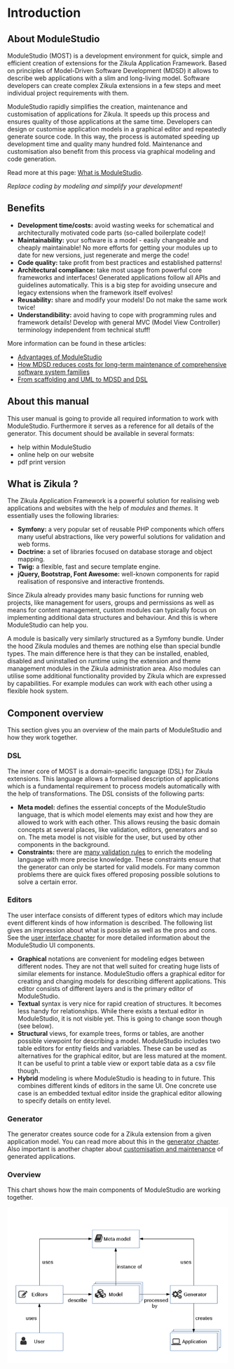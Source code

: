# Introduction

## About ModuleStudio

ModuleStudio (MOST) is a development environment for quick, simple and efficient creation of extensions for the Zikula Application Framework. Based on principles of Model-Driven Software Development (MDSD) it allows to describe web applications with a slim and long-living model. Software developers can create complex Zikula extensions in a few steps and meet individual project requirements with them.

ModuleStudio rapidly simplifies the creation, maintenance and customisation of applications for Zikula. It speeds up this process and ensures quality of those applications at the same time. Developers can design or customise application models in a graphical editor and repeatedly generate source code. In this way, the process is automated speeding up development time and quality many hundred fold. Maintenance and customisation also benefit from this process via graphical modeling and code generation. 

Read more at this page: [What is ModuleStudio](http://modulestudio.de/en/product/what-is-modulestudio.html).

*Replace coding by modeling and simplify your development!*

## Benefits

* **Development time/costs:** avoid wasting weeks for schematical and architecturally motivated code parts (so-called boilerplate code)!
* **Maintainability:** your software is a model - easily changeable and cheaply maintainable! No more efforts for getting your modules up to date for new versions, just regenerate and merge the code!
* **Code quality:** take profit from best practices and established patterns!
* **Architectural compliance:** take most usage from powerful core frameworks and interfaces! Generated applications follow all APIs and guidelines automatically. This is a big step for avoiding unsecure and legacy extensions when the framework itself evolves!
* **Reusability:** share and modify your models! Do not make the same work twice!
* **Understandibility:** avoid having to cope with programming rules and framework details! Develop with general MVC (Model View Controller) terminology independent from technical stuff!

More information can be found in these articles:

* [Advantages of ModuleStudio](http://modulestudio.de/en/product/advantages-of-modulestudio.html)
* [How MDSD reduces costs for long-term maintenance of comprehensive software system families](http://modulestudio.de/en/tutorial/how-mdsd-reduces-costs-for-long-term-maintenance-of-comprehensive-software-system-families.html)
* [From scaffolding and UML to MDSD and DSL](http://modulestudio.de/en/tutorial/from-scaffolding-and-uml-to-mdsd-and-dsl.html)

## About this manual

This user manual is going to provide all required information to work with ModuleStudio. Furthermore it serves as a reference for all details of the generator. This document should be available in several formats:

* help within ModuleStudio
* online help on our website
* pdf print version

## What is Zikula ?

The Zikula Application Framework is a powerful solution for realising web applications and websites with the help of *modules* and *themes*. It essentially uses the following libraries:

* **Symfony:** a very popular set of reusable PHP components which offers many useful abstractions, like very powerful solutions for validation and web forms.
* **Doctrine:** a set of libraries focused on database storage and object mapping.
* **Twig:** a flexible, fast and secure template engine.
* **jQuery, Bootstrap, Font Awesome:** well-known components for rapid realisation of responsive and interactive frontends.

Since Zikula already provides many basic functions for running web projects, like management for users, groups and permissions as well as means for content management, custom modules can typically focus on implementing additional data structures and behaviour. And this is where ModuleStudio can help you.

A module is basically very similarly structured as a Symfony bundle. Under the hood Zikula modules and themes are nothing else than special bundle types. The main difference here is that they can be installed, enabled, disabled and uninstalled on runtime using the extension and theme management modules in the Zikula administration area. Also modules can utilise some additional functionality provided by Zikula which are expressed by capabilities. For example modules can work with each other using a flexible hook system.

## Component overview

This section gives you an overview of the main parts of ModuleStudio and how they work together.

### DSL

The inner core of MOST is a domain-specific language (DSL) for Zikula extensions. This language allows a formalised description of applications which is a fundamental requirement to process models automatically with the help of transformations. The DSL consists of the following parts:

* **Meta model:** defines the essential concepts of the ModuleStudio language, that is which model elements may exist and how they are allowed to work with each other. This allows reusing the basic domain concepts at several places, like validation, editors, generators and so on. The meta model is not visible for the user, but used by other components in the background.
* **Constraints:** there are [many validation rules](50-Validation.md#validation) to enrich the modeling language with more precise knowledge. These constraints ensure that the generator can only be started for valid models. For many common problems there are quick fixes offered proposing possible solutions to solve a certain error.

### Editors

The user interface consists of different types of editors which may include event different kinds of how information is described. The following list gives an impression about what is possible as well as the pros and cons. See the [user interface chapter](30-UserInterface.md#user-interface) for more detailed information about the ModuleStudio UI components.

* **Graphical** notations are convenient for modeling edges between different nodes. They are not that well suited for creating huge lists of similar elements for instance. ModuleStudio offers a graphical editor for creating and changing models for describing different applications. This editor consists of different layers and is the primary editor of ModuleStudio.
* **Textual** syntax is very nice for rapid creation of structures. It becomes less handy for relationships. While there exists a textual editor in ModuleStudio, it is not visible yet. This is going to change soon though (see below).
* **Structural** views, for example trees, forms or tables, are another possible viewpoint for describing a model. ModuleStudio includes two table editors for entity fields and variables. These can be used as alternatives for the graphical editor, but are less matured at the moment. It can be useful to print a table view or export table data as a csv file though.
* **Hybrid** modeling is where ModuleStudio is heading to in future. This combines different kinds of editors in the same UI. One concrete use case is an embedded textual editor inside the graphical editor allowing to specify details on entity level.

### Generator

The generator creates source code for a Zikula extension from a given application model. You can read more about this in the [generator chapter](60-GeneratingApplications.md#generator). Also important is another chapter about [customisation and maintenance](70-CustomisationAndMaintenance.md) of generated applications.

### Overview

This chart shows how the main components of ModuleStudio are working together.

![Component overview](images/component_overview.png "Component overview")
